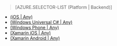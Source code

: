 ﻿> [AZURE.SELECTOR-LIST (Platform | Backend)]
- [(iOS | Any)](mobile-services-ios-get-started-offline-data.md)
- [(Windows Universal C# | Any)](mobile-services-windows-store-dotnet-get-started-offline-data.md)
- [(Windows Phone | Any)](mobile-services-windows-phone-get-started-offline-data.md)
- [(Xamarin iOS | Any)](mobile-services-xamarin-ios-get-started-offline-data.md)
- [(Xamarin Android | Any)](mobile-services-xamarin-android-get-started-offline-data.md)

<!--HONumber=42-->
